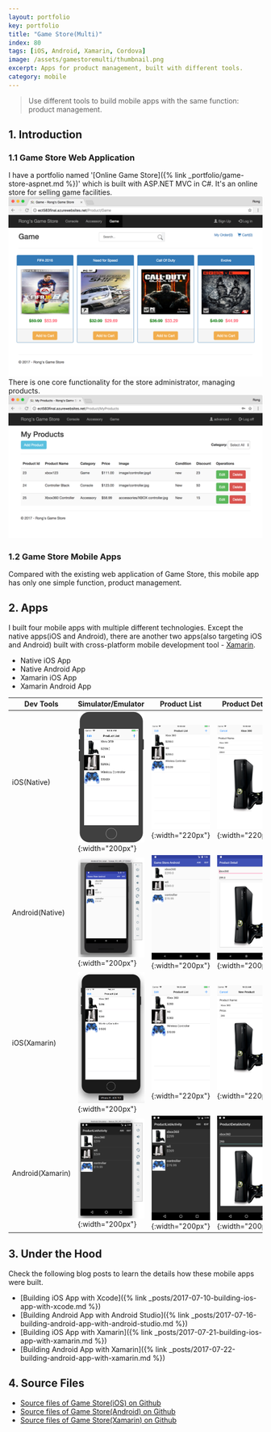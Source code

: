 ```yaml
---
layout: portfolio
key: portfolio
title: "Game Store(Multi)"
index: 80
tags: [iOS, Android, Xamarin, Cordova]
image: /assets/gamestoremulti/thumbnail.png
excerpt: Apps for product management, built with different tools.
category: mobile
---
```


> Use different tools to build mobile apps with the same function: product management.

## 1. Introduction
### 1.1 Game Store Web Application
I have a portfolio named '[Online Game Store]({% link _portfolio/game-store-aspnet.md %})' which is built with ASP.NET MVC in C#. It's an online store for selling game facilities.
![image](/assets/gamestoremulti/gamestore_web.png)  
There is one core functionality for the store administrator, managing products.
![image](/assets/gamestoremulti/gamestore_products.png)
### 1.2 Game Store Mobile Apps
Compared with the existing web application of Game Store, this mobile app has only one simple function, product management.

## 2. Apps
I built four mobile apps with multiple different technologies. Except the native apps(iOS and Android), there are another two apps(also targeting iOS and Android) built with cross-platform mobile development tool - [Xamarin](https://xamarin.com/).
* Native iOS App
* Native Android App
* Xamarin iOS App
* Xamarin Android App

| Dev Tools       | Simulator/Emulator | Product List | Product Detail | Product Deletion |
|-----------------|--------------------|--------------|----------------|------------------|
| iOS(Native)     | ![image](/assets/gamestoremulti/ios_native_simulator.png){:width="200px"} | ![image](/assets/gamestoremulti/ios_native_productlist.png){:width="220px"} | ![image](/assets/gamestoremulti/ios_native_productdetail.png){:width="220px"} | ![image](/assets/gamestoremulti/ios_native_productdeletion.png){:width="220px"} |
| Android(Native) | ![image](/assets/gamestoremulti/android_native_emulator.png){:width="200px"} | ![image](/assets/gamestoremulti/android_native_productlist.png){:width="200px"} | ![image](/assets/gamestoremulti/android_native_productdetail.png){:width="200px"} | ![image](/assets/gamestoremulti/android_native_productdeletion.png){:width="200px"} |
| iOS(Xamarin)    | ![image](/assets/gamestoremulti/ios_xamarin_simulator.png){:width="200px"} | ![image](/assets/gamestoremulti/ios_xamarin_productlist.png){:width="220px"} | ![image](/assets/gamestoremulti/ios_xamarin_productdetail.png){:width="220px"} | ![image](/assets/gamestoremulti/ios_xamarin_productdeletion.png){:width="220px"} |
| Android(Xamarin)| ![image](/assets/gamestoremulti/android_xamarin_emulator.png){:width="200px"} | ![image](/assets/gamestoremulti/android_xamarin_productlist.png){:width="200px"} | ![image](/assets/gamestoremulti/android_xamarin_productdetail.png){:width="200px"} | ![image](/assets/gamestoremulti/android_xamarin_productdeletion.png){:width="200px"} |

## 3. Under the Hood
Check the following blog posts to learn the details how these mobile apps were built.
* [Building iOS App with Xcode]({% link _posts/2017-07-10-building-ios-app-with-xcode.md %})
* [Building Android App with Android Studio]({% link _posts/2017-07-16-building-android-app-with-android-studio.md %})
* [Building iOS App with Xamarin]({% link _posts/2017-07-21-building-ios-app-with-xamarin.md %})
* [Building Android App with Xamarin]({% link _posts/2017-07-22-building-android-app-with-xamarin.md %})

## 4. Source Files
* [Source files of Game Store(iOS) on Github](https://github.com/jojozhuang/Tutorials/tree/master/GameStoreiOS)
* [Source files of Game Store(Android) on Github](https://github.com/jojozhuang/Tutorials/tree/master/GameStoreAndroid)
* [Source files of Game Store(Xamarin) on Github](https://github.com/jojozhuang/Tutorials/tree/master/GameStoreXamarin)

